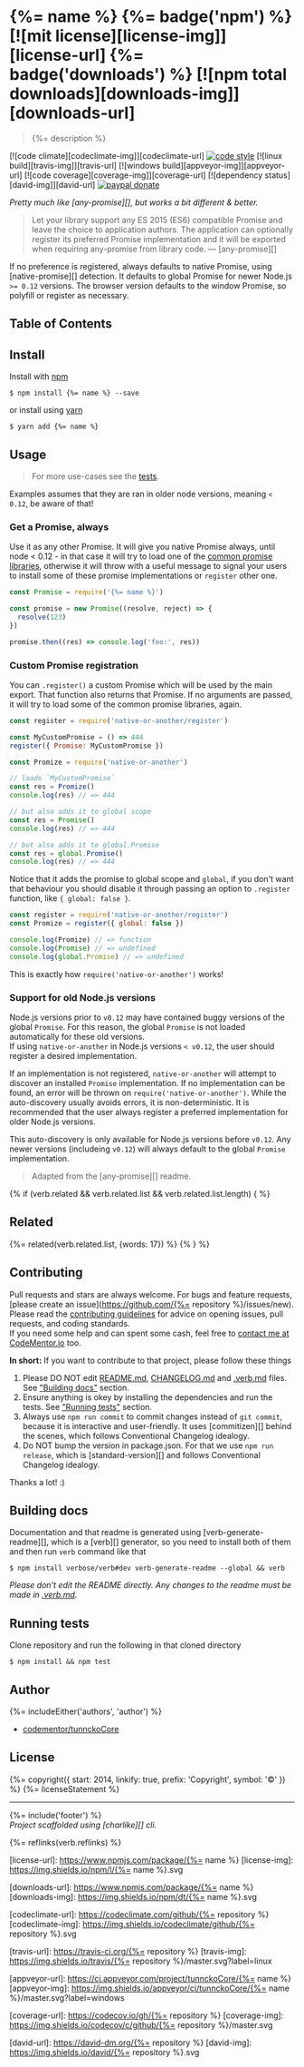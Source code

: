 # {%= name %} {%= badge('npm') %} [![mit license][license-img]][license-url] {%= badge('downloads') %} [![npm total downloads][downloads-img]][downloads-url]

> {%= description %}

[![code climate][codeclimate-img]][codeclimate-url] 
[![code style][standard-img]][standard-url] 
[![linux build][travis-img]][travis-url] 
[![windows build][appveyor-img]][appveyor-url] 
[![code coverage][coverage-img]][coverage-url] 
[![dependency status][david-img]][david-url]
[![paypal donate][paypalme-img]][paypalme-url] 

_Pretty much like [any-promise][], but works a bit different & better._

> Let your library support any ES 2015 (ES6) compatible Promise and leave the 
choice to application authors. The application can optionally register its preferred 
Promise implementation and it will be exported when requiring any-promise from library code.
–– [any-promise][]

If no preference is registered, always defaults to native Promise,
using [native-promise][] detection. It defaults to global Promise for 
newer Node.js `>= 0.12` versions. The browser version defaults 
to the window Promise, so polyfill or register as necessary.

## Table of Contents
<!-- toc -->

## Install
Install with [npm](https://www.npmjs.com/)

```
$ npm install {%= name %} --save
```

or install using [yarn](https://yarnpkg.com)

```
$ yarn add {%= name %}
```

## Usage
> For more use-cases see the [tests](test.js). 

Examples assumes that they are ran in older node versions, meaning `< 0.12`, be aware of that!

### Get a Promise, always

Use it as any other Promise. It will give you native Promise always, 
until node < 0.12 - in that case it will try to load one of the [common promise libraries](./register.js#L15-L26), 
otherwise it will throw with a useful message to signal your users to install 
some of these promise implementations or `register` other one. 

```js
const Promise = require('{%= name %}')

const promise = new Promise((resolve, reject) => {
  resolve(123)
})

promise.then((res) => console.log('foo:', res))
```

### Custom Promise registration

You can `.register()` a custom Promise which will be used by the main export.
That function also returns that Promise. If no arguments are passed, it will try to load some
of the common promise libraries, again.

```js
const register = require('native-or-another/register')

const MyCustomPromise = () => 444
register({ Promise: MyCustomPromise })

const Promize = require('native-or-another')

// loads `MyCustomPromise`
const res = Promize()
console.log(res) // => 444

// but also adds it to global scope
const res = Promise()
console.log(res) // => 444

// but also adds it to global.Promise
const res = global.Promise()
console.log(res) // => 444
```

Notice that it adds the promise to global scope and `global`, if you don't want that behaviour
you should disable it through passing an option to `.register` function, like `{ global: false }`.

```js
const register = require('native-or-another/register')
const Promize = register({ global: false })

console.log(Promize) // => function
console.log(Promise) // => undefined
console.log(global.Promise) // => undefined
```

This is exactly how `require('native-or-another')` works!

### Support for old Node.js versions

Node.js versions prior to `v0.12` may have contained buggy versions of the global `Promise`. 
For this reason, the global `Promise` is not loaded automatically for these old versions.  
If using `native-or-another` in Node.js versions `< v0.12`, the user should register a 
desired implementation.

If an implementation is not registered, `native-or-another` will attempt to discover 
an installed `Promise` implementation.  If no implementation can be found, an error 
will be thrown on `require('native-or-another')`.  While the auto-discovery usually avoids errors, 
it is non-deterministic. It is recommended that the user always register a preferred 
implementation for older Node.js versions.

This auto-discovery is only available for Node.js versions before `v0.12`. 
Any newer versions (includeing `v0.12`) will always default to the global `Promise` implementation.

> Adapted from the [any-promise][] readme.

{% if (verb.related && verb.related.list && verb.related.list.length) { %}
## Related
{%= related(verb.related.list, {words: 17}) %}
{% } %}

## Contributing
Pull requests and stars are always welcome. For bugs and feature requests, [please create an issue](https://github.com/{%= repository %}/issues/new).  
Please read the [contributing guidelines](CONTRIBUTING.md) for advice on opening issues, pull requests, and coding standards.  
If you need some help and can spent some cash, feel free to [contact me at CodeMentor.io](https://www.codementor.io/tunnckocore?utm_source=github&utm_medium=button&utm_term=tunnckocore&utm_campaign=github) too.

**In short:** If you want to contribute to that project, please follow these things

1. Please DO NOT edit [README.md](README.md), [CHANGELOG.md](CHANGELOG.md) and [.verb.md](.verb.md) files. See ["Building docs"](#building-docs) section.
2. Ensure anything is okey by installing the dependencies and run the tests. See ["Running tests"](#running-tests) section.
3. Always use `npm run commit` to commit changes instead of `git commit`, because it is interactive and user-friendly. It uses [commitizen][] behind the scenes, which follows Conventional Changelog idealogy.
4. Do NOT bump the version in package.json. For that we use `npm run release`, which is [standard-version][] and follows Conventional Changelog idealogy.

Thanks a lot! :)

## Building docs
Documentation and that readme is generated using [verb-generate-readme][], which is a [verb][] generator, so you need to install both of them and then run `verb` command like that

```
$ npm install verbose/verb#dev verb-generate-readme --global && verb
```

_Please don't edit the README directly. Any changes to the readme must be made in [.verb.md](.verb.md)._

## Running tests
Clone repository and run the following in that cloned directory

```
$ npm install && npm test
```

## Author
{%= includeEither('authors', 'author') %}
+ [codementor/tunnckoCore](https://codementor.io/tunnckoCore)

## License
{%= copyright({ start: 2014, linkify: true, prefix: 'Copyright', symbol: '©' }) %} {%= licenseStatement %}

***

{%= include('footer') %}  
_Project scaffolded using [charlike][] cli._

{%= reflinks(verb.reflinks) %}

[license-url]: https://www.npmjs.com/package/{%= name %}
[license-img]: https://img.shields.io/npm/l/{%= name %}.svg

[downloads-url]: https://www.npmjs.com/package/{%= name %}
[downloads-img]: https://img.shields.io/npm/dt/{%= name %}.svg

[codeclimate-url]: https://codeclimate.com/github/{%= repository %}
[codeclimate-img]: https://img.shields.io/codeclimate/github/{%= repository %}.svg

[travis-url]: https://travis-ci.org/{%= repository %}
[travis-img]: https://img.shields.io/travis/{%= repository %}/master.svg?label=linux

[appveyor-url]: https://ci.appveyor.com/project/tunnckoCore/{%= name %}
[appveyor-img]: https://img.shields.io/appveyor/ci/tunnckoCore/{%= name %}/master.svg?label=windows

[coverage-url]: https://codecov.io/gh/{%= repository %}
[coverage-img]: https://img.shields.io/codecov/c/github/{%= repository %}/master.svg

[david-url]: https://david-dm.org/{%= repository %}
[david-img]: https://img.shields.io/david/{%= repository %}.svg

[standard-url]: https://github.com/feross/standard
[standard-img]: https://img.shields.io/badge/code%20style-standard-brightgreen.svg

[paypalme-url]: https://www.paypal.me/tunnckoCore
[paypalme-img]: https://img.shields.io/badge/paypal-donate-brightgreen.svg

